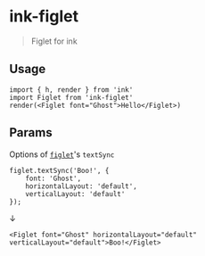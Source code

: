 # ink-figlet
> Figlet for ink

## Usage
   ```
   import { h, render } from 'ink'
   import Figlet from 'ink-figlet'
   render(<Figlet font="Ghost">Hello</Figlet>)
   ```

## Params
Options of [`figlet`](https://www.npmjs.com/package/figlet)'s `textSync`
```
figlet.textSync('Boo!', {
    font: 'Ghost',
    horizontalLayout: 'default',
    verticalLayout: 'default'
});
```
↓
```
<Figlet font="Ghost" horizontalLayout="default" verticalLayout="default">Boo!</Figlet>
```
